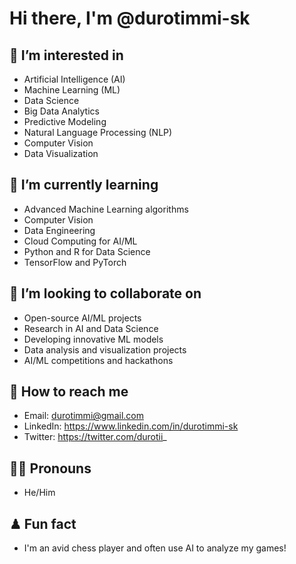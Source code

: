 # Hi there, I'm @durotimmi-sk 

## 👀 I’m interested in
- Artificial Intelligence (AI)
- Machine Learning (ML)
- Data Science
- Big Data Analytics
- Predictive Modeling
- Natural Language Processing (NLP)
- Computer Vision
- Data Visualization

## 🤖 I’m currently learning
- Advanced Machine Learning algorithms
- Computer Vision
- Data Engineering
- Cloud Computing for AI/ML
- Python and R for Data Science
- TensorFlow and PyTorch

## 🦾 I’m looking to collaborate on
- Open-source AI/ML projects
- Research in AI and Data Science
- Developing innovative ML models
- Data analysis and visualization projects
- AI/ML competitions and hackathons

## 🦿 How to reach me
- Email: durotimmi@gmail.com
- LinkedIn: https://www.linkedin.com/in/durotimmi-sk
- Twitter: https://twitter.com/durotii_

## 👨🏿 Pronouns
- He/Him

## ♟ Fun fact
- I'm an avid chess player and often use AI to analyze my games!

<!---
durotimmi-sk/durotimmi-sk is a ✨ special ✨ repository because its `README.md` (this file) appears on your GitHub profile.
You can click the Preview link to take a look at your changes.
--->

